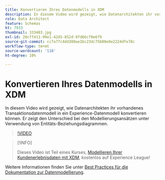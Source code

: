 ```yaml
---
title: Konvertieren Ihres Datenmodells in XDM
description: In diesem Video wird gezeigt, wie Datenarchitekten ihr vorhandenes Transaktionsdatenmodell in ein Experience-Datenmodell konvertieren können. Er zeigt den Unterschied bei den Modellierungsansätzen unter Verwendung von Entitäts-Beziehungsdiagrammen.
role: Data Architect
feature: Schemas
kt: 7933
thumbnail: 333483.jpg
exl-id: 20cff411-99e1-42d5-852d-9fd66cf0e6f9
source-git-commit: cc7a77c4dd380ae1bc23dc75608e8e2224dfe78c
workflow-type: tm+mt
source-wordcount: '118'
ht-degree: 10%

---
```


# Konvertieren Ihres Datenmodells in XDM

In diesem Video wird gezeigt, wie Datenarchitekten ihr vorhandenes Transaktionsdatenmodell in ein Experience-Datenmodell konvertieren können. Er zeigt den Unterschied bei den Modellierungsansätzen unter Verwendung von Entitäts-Beziehungsdiagrammen.

>[!VIDEO](https://video.tv.adobe.com/v/333483?quality=12&learn=on)

>[!INFO]
>
> Dieses Video ist Teil eines Kurses, [Modellieren Ihrer Kundenerlebnisdaten mit XDM](https://experienceleague.adobe.com/?recommended=ExperiencePlatform-D-1-2021.1.xdm), kostenlos auf Experience League!

Weitere Informationen finden Sie unter [Best Practices für die Dokumentation zur Datenmodellierung](https://experienceleague.adobe.com/docs/experience-platform/xdm/schema/best-practices.html?lang=de).
